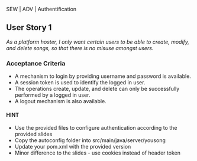 SEW | ADV | Authentification

## User Story 1
*As a platform hoster, I only want certain users to be able to create, modify, and delete songs, so that there is no misuse amongst users.*

### Acceptance Criteria
- A mechanism to login by providing username and password is available.
- A session token is used to identify the logged in user.
- The operations create, update, and delete can only be successfully performed by a logged in user.
- A logout mechanism is also available.

#### HINT
- Use the provided files to configure authentication according to the provided slides
- Copy the autoconfig folder into src/main/java/server/yousong
- Update your pom.xml with the provided version
- Minor difference to the slides - use cookies instead of header token
